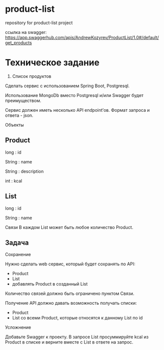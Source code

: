 # product-list
repository for product-list project

ссылка на swagger: https://app.swaggerhub.com/apis/AndrewKozyrev/ProductList/1.0#/default/get_products


# Техническое задание
1.	Список продуктов

Сделать сервис с использованием Spring Boot, Postgresql.

Использование MongoDb вместо Postgresql и/или Swagger будет преимуществом.

Сервис должен иметь несколько API endpoint’ов. Формат запроса и ответа - json.

Объекты

## Product

long : id

String : name

String : description

int : kcal

## List 
long : id

String : name


Связи
В каждом List может быть любое количество Product.
## Задача

Сохранение 

Нужно сделать web сервис, который будет сохранять по API: 
-	Product 
-	List 
-	добавлять Product в созданный List  

Количество связей должно быть ограничено пунктом Связи. 

Получение 
API должно давать возможность получать списки: 
-	Product 
-	List со всеми Product, которые относятся к данному List по id 


Усложнение 

Добавьте Swagger к проекту. В запросе List просуммируйте kcal из Product в списке и верните вместе с List в ответе на запрос. 

